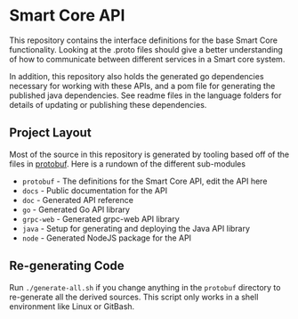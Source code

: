 # Smart Core API
This repository contains the interface definitions for the base Smart Core functionality. Looking at the .proto files
should give a better understanding of how to communicate between different services in a Smart core system.
 
In addition, this repository also holds the generated go dependencies necessary for working with these APIs, and a
pom file for generating the published java dependencies. See readme files in the language folders for details of
updating or publishing these dependencies.

## Project Layout

Most of the source in this repository is generated by tooling based off of the files in [protobuf](./protobuf). Here is a rundown of the different sub-modules

 * `protobuf` - The definitions for the Smart Core API, edit the API here
 * `docs` - Public documentation for the API
 * `doc` - Generated API reference
 * `go` - Generated Go API library
 * `grpc-web` - Generated grpc-web API library
 * `java` - Setup for generating and deploying the Java API library
 * `node` - Generated NodeJS package for the API
 
## Re-generating Code

Run `./generate-all.sh` if you change anything in the `protobuf` directory to re-generate all the derived sources. This script only works in a shell environment like Linux or GitBash.
